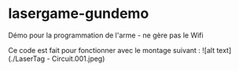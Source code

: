 # lasergame-gundemo
Démo pour la programmation de l'arme - ne gère pas le Wifi

Ce code est fait pour fonctionner avec le montage suivant : ![alt text](./LaserTag - Circuit.001.jpeg)
